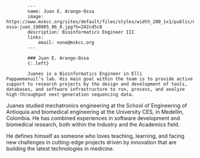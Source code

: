 
            ---
            name: Juan E. Arango-Ossa
            image: https://www.mskcc.org/sites/default/files/styles/width_200_1x1/public/node/150292/main_image/arango-ossa-juan_190905_06_0.jpg?h=242cd5c8
            description: Bioinformatics Engineer III
            links:
                email: none@mskcc.org
            ---
            
            ### Juan E. Arango-Ossa
            {:.left}
            
            Juanes is a Bioinformatics Engineer in Elli Pappaemanuil’s lab. His main goal within the team is to provide active support to research projects by the design and development of tools, databases, and software infrastructure to run, process, and analyze high-throughput next-generation sequencing data.

Juanes studied mechatronics engineering at the School of Engineering of Antioquia and biomedical engineering at the University CES, in Medellin, Colombia. He has combined experiences in software development and biomedical research, both within the Industry and the Academics field.

He defines himself as someone who loves teaching, learning, and facing new challenges in cutting-edge projects driven by innovation that are building the latest technologies in medicine.  
            
